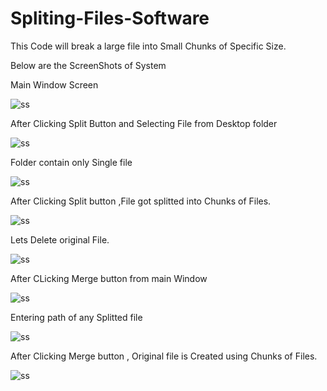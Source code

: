 # Spliting-Files-Software
This Code will break a large file into Small Chunks of Specific Size. 

Below are the ScreenShots of System


Main Window Screen

  ![ss](https://user-images.githubusercontent.com/29092211/117562425-819fb600-b0bc-11eb-8ab6-7122e7896ead.jpg)

After Clicking Split Button and Selecting File from Desktop folder

  ![ss](https://user-images.githubusercontent.com/29092211/117562494-eb1fc480-b0bc-11eb-895f-3150a3d1f42b.jpg)

Folder contain only Single file

![ss](https://user-images.githubusercontent.com/29092211/117562538-51a4e280-b0bd-11eb-97cb-aeead5c59d67.jpg)

After Clicking Split button ,File got splitted into Chunks of Files.

![ss](https://user-images.githubusercontent.com/29092211/117562572-85800800-b0bd-11eb-9a02-3edc5a39f051.jpg)


Lets Delete original File.

![ss](https://user-images.githubusercontent.com/29092211/117562591-ac3e3e80-b0bd-11eb-9d5b-f549866a27ed.jpg)

After CLicking Merge button from main Window

![ss](https://user-images.githubusercontent.com/29092211/117562608-d55ecf00-b0bd-11eb-9d8d-d2b9b300307d.jpg)

Entering path of any Splitted file

![ss](https://user-images.githubusercontent.com/29092211/117562630-02ab7d00-b0be-11eb-9d41-07a9db160233.jpg)

After Clicking Merge button , Original file is Created using Chunks of Files.


![ss](https://user-images.githubusercontent.com/29092211/117562652-266ec300-b0be-11eb-8d04-05461034c473.jpg)

